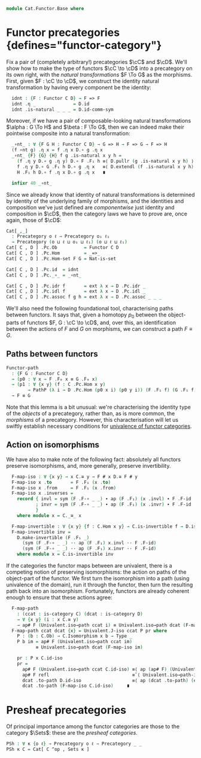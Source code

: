 <!--
```agda
open import 1Lab.Path.Cartesian

open import Cat.Prelude

import Cat.Reasoning
```
-->

```agda
module Cat.Functor.Base where
```

# Functor precategories {defines="functor-category"}

Fix a pair of (completely arbitrary!) precategories $\cC$ and $\cD$.
We'll show how to make the type of functors $\cC \to \cD$ into a
precategory on its own right, with the _natural transformations_ $F \To
G$ as the morphisms. First, given $F : \cC \to \cD$, we construct the
identity natural transformation by having every component be the
identity:

<!--
```agda
private variable
  o o₁ o₂ ℓ ℓ₁ ℓ₂ : Level
  B C D E : Precategory o ℓ
  F G : Functor C D

private module Pc = Precategory
open Functor
open _=>_

module _ {C : Precategory o ℓ} {D : Precategory o₁ ℓ₁} where
  private
    module C = Cat.Reasoning C
    module D = Cat.Reasoning D
```
-->

```agda
  idnt : {F : Functor C D} → F => F
  idnt .η _              = D.id
  idnt .is-natural _ _ _ = D.id-comm-sym
```

Moreover, if we have a pair of composable-looking natural
transformations $\alpha : G \To H$ and $\beta : F \To G$, then we can
indeed make their pointwise composite into a natural transformation:

```agda
  _∘nt_ : ∀ {F G H : Functor C D} → G => H → F => G → F => H
  (f ∘nt g) .η x = f .η x D.∘ g .η x
  _∘nt_ {F} {G} {H} f g .is-natural x y h =
    (f .η y D.∘ g .η y) D.∘ F .F₁ h ≡⟨ D.pullr (g .is-natural x y h) ⟩
    f .η y D.∘ G .F₁ h D.∘ g .η x   ≡⟨ D.extendl (f .is-natural x y h) ⟩
    H .F₁ h D.∘ f .η x D.∘ g .η x   ∎

  infixr 40 _∘nt_
```

Since we already know that identity of natural transformations is
determined by identity of the underlying family of morphisms, and the
identities and composition we've just defined are _componentwise_ just
identity and composition in $\cD$, then the category laws we have to
prove are, once again, those of $\cD$:

```agda
Cat[_,_]
  : Precategory o ℓ → Precategory o₁ ℓ₁
  → Precategory (o ⊔ ℓ ⊔ o₁ ⊔ ℓ₁) (o ⊔ ℓ ⊔ ℓ₁)
Cat[ C , D ] .Pc.Ob          = Functor C D
Cat[ C , D ] .Pc.Hom         = _=>_
Cat[ C , D ] .Pc.Hom-set F G = Nat-is-set

Cat[ C , D ] .Pc.id  = idnt
Cat[ C , D ] .Pc._∘_ = _∘nt_

Cat[ C , D ] .Pc.idr f       = ext λ x → D .Pc.idr _
Cat[ C , D ] .Pc.idl f       = ext λ x → D .Pc.idl _
Cat[ C , D ] .Pc.assoc f g h = ext λ x → D .Pc.assoc _ _ _
```

We'll also need the following foundational tool, characterising paths
between functors. It says that, given a homotopy $p_0$ between the
object-parts of functors $F, G : \cC \to \cD$, and, over this, an
identification between the actions of $F$ and $G$ on morphisms, we can
construct a path $F \equiv G$.

## Paths between functors

```agda
Functor-path
  : {F G : Functor C D}
  → (p0 : ∀ x → F .F₀ x ≡ G .F₀ x)
  → (p1 : ∀ {x y} (f : C .Pc.Hom x y)
        → PathP (λ i → D .Pc.Hom (p0 x i) (p0 y i)) (F .F₁ f) (G .F₁ f))
  → F ≡ G
```

Note that this lemma is a bit unusual: we're characterising the identity
type of the _objects_ of a precategory, rather than, as is more common,
the _morphisms_ of a precategory. However, this characterisation will
let us swiftly establish necessary conditions for [univalence of functor
categories].

[univalence of functor categories]: Cat.Functor.Univalence.html

<!--
```agda
Functor-pathp
  : {C : I → Precategory o ℓ} {D : I → Precategory o₁ ℓ₁}
    {F : Functor (C i0) (D i0)} {G : Functor (C i1) (D i1)}
  → (p0 : ∀ (p : ∀ i → C i .Pc.Ob) → PathP (λ i → D i .Pc.Ob) (F .F₀ (p i0)) (G .F₀ (p i1)))
  → (p1 : ∀ {x y : ∀ i → _}
        → (r : ∀ i → C i .Pc.Hom (x i) (y i))
        → PathP (λ i → D i .Pc.Hom (p0 x i) (p0 y i))
                (F .F₁ (r i0)) (G .F₁ (r i1)))
  → PathP (λ i → Functor (C i) (D i)) F G
Functor-pathp {C = C} {D} {F} {G} p0 p1 = fn where
  open Pc
  cob : I → Type _
  cob = λ i → C i .Ob

  exth
    : ∀ i j (x y : C i .Ob) (f : C i .Hom x y)
    → C i .Hom (coe cob i i x) (coe cob i i y)
  exth i j x y f =
    comp (λ j → C i .Hom (coei→i cob i x (~ j ∨ i)) (coei→i cob i y (~ j ∨ i)))
    ((~ i ∧ ~ j) ∨ (i ∧ j))
    λ where
      k (k = i0) → f
      k (i = i0) (j = i0) → f
      k (i = i1) (j = i1) → f

  actm
    : ∀ i (x y : C i .Ob) f
    → D i .Hom (p0 (λ j → coe cob i j x) i) (p0 (λ j → coe cob i j y) i)
  actm i x y f =
    p1 {λ j → coe cob i j x} {λ j → coe cob i j y}
      (λ j → coe (λ j → C j .Hom (coe cob i j x) (coe cob i j y)) i j (exth i j x y f))
      i

  fn : PathP (λ i → Functor (C i) (D i)) F G
  fn i .F₀ x =
    p0 (λ j → coe cob i j x)
      i
  fn i .F₁ {x} {y} f = actm i x y f
  fn i .F-id {x} =
    hcomp (∂ i) λ where
      j (i = i0) → D i .Hom-set (F .F₀ x) (F .F₀ x) (F .F₁ (C i .id)) (D i .id) base (F .F-id) j
      j (i = i1) → D i .Hom-set (G .F₀ x) (G .F₀ x) (G .F₁ (C i .id)) (D i .id) base (G .F-id) j
      j (j = i0) → base
    where
      base = coe0→i (λ i → (x : C i .Ob) → actm i x x (C i .id) ≡ D i .id) i
        (λ _ → F .F-id) x
  fn i .F-∘ {x} {y} {z} f g =
    hcomp (∂ i) λ where
      j (i = i0) → D i .Hom-set (F .F₀ x) (F .F₀ z) _ _ base (F .F-∘ f g) j
      j (i = i1) → D i .Hom-set (G .F₀ x) (G .F₀ z) _ _ base (G .F-∘ f g) j
      j (j = i0) → base
    where
      base = coe0→i (λ i → (x y z : C i .Ob) (f : C i .Hom y z) (g : C i .Hom x y)
                         → actm i x z (C i ._∘_ f g)
                         ≡ D i ._∘_ (actm i y z f) (actm i x y g)) i
        (λ _ _ _ → F .F-∘) x y z f g

Functor-path p0 p1 i .F₀ x = p0 x i
Functor-path p0 p1 i .F₁ f = p1 f i
Functor-path {C = C} {D = D} {F = F} {G = G} p0 p1 i .F-id =
  is-prop→pathp (λ j → D .Pc.Hom-set _ _ (p1 (C .Pc.id) j) (D .Pc.id))
    (F .F-id) (G .F-id) i
Functor-path {C = C} {D = D} {F = F} {G = G} p0 p1 i .F-∘ f g =
  is-prop→pathp (λ i → D .Pc.Hom-set _ _ (p1 (C .Pc._∘_ f g) i) (D .Pc._∘_ (p1 f i) (p1 g i)))
    (F .F-∘ f g) (G .F-∘ f g) i
```
-->

## Action on isomorphisms

<!--
```agda
module F-iso {C : Precategory o ℓ} {D : Precategory o₁ ℓ₁} (F : Functor C D) where
  private module _ where
    module C = Cat.Reasoning C
    module D = Cat.Reasoning D
    open Cat.Reasoning using (_≅_ ; Inverses)
    open _≅_ public
    open Inverses public
```
-->

We have also to make note of the following fact: absolutely all functors
preserve isomorphisms, and, more generally, preserve invertibility.

```agda
  F-map-iso : ∀ {x y} → x C.≅ y → F # x D.≅ F # y
  F-map-iso x .to       = F .F₁ (x .to)
  F-map-iso x .from     = F .F₁ (x .from)
  F-map-iso x .inverses =
    record { invl = sym (F .F-∘ _ _) ∙ ap (F .F₁) (x .invl) ∙ F .F-id
           ; invr = sym (F .F-∘ _ _) ∙ ap (F .F₁) (x .invr) ∙ F .F-id
           }
    where module x = C._≅_ x

  F-map-invertible : ∀ {x y} {f : C.Hom x y} → C.is-invertible f → D.is-invertible (F .F₁ f)
  F-map-invertible inv =
    D.make-invertible (F .F₁ _)
      (sym (F .F-∘ _ _) ·· ap (F .F₁) x.invl ·· F .F-id)
      (sym (F .F-∘ _ _) ·· ap (F .F₁) x.invr ·· F .F-id)
    where module x = C.is-invertible inv
```

If the categories the functor maps between are univalent, there is a
competing notion of preserving isomorphisms: the action on paths of the
object-part of the functor. We first turn the isomorphism into a path
(using univalence of the domain), run it through the functor, then turn
the resulting path back into an isomorphism. Fortunately, functors are
already coherent enough to ensure that these actions agree:

```agda
  F-map-path
    : (ccat : is-category C) (dcat : is-category D)
    → ∀ {x y} (i : x C.≅ y)
    → ap# F (Univalent.iso→path ccat i) ≡ Univalent.iso→path dcat (F-map-iso i)
  F-map-path ccat dcat {x} = Univalent.J-iso ccat P pr where
    P : (b : C.Ob) → C.Isomorphism x b → Type _
    P b im = ap# F (Univalent.iso→path ccat im)
           ≡ Univalent.iso→path dcat (F-map-iso im)

    pr : P x C.id-iso
    pr =
      ap# F (Univalent.iso→path ccat C.id-iso) ≡⟨ ap (ap# F) (Univalent.iso→path-id ccat) ⟩
      ap# F refl                               ≡˘⟨ Univalent.iso→path-id dcat ⟩
      dcat .to-path D.id-iso                   ≡⟨ ap (dcat .to-path) (ext (sym (F .F-id))) ⟩
      dcat .to-path (F-map-iso C.id-iso)     ∎
```

<!--
```agda
  ap-F₀-to-iso
    : ∀ {y z}
    → (p : y ≡ z) → path→iso (ap# F p) ≡ F-map-iso (path→iso p)
  ap-F₀-to-iso {y} =
    J (λ _ p → path→iso (ap# F p) ≡ F-map-iso (path→iso p))
      (D.≅-pathp (λ _ → F .F₀ y) (λ _ → F .F₀ y)
        (Regularity.fast! (sym (F .F-id))))

  ap-F₀-iso
    : ∀ (cc : is-category C) {y z : C.Ob}
    → (p : y C.≅ z) → path→iso (ap# F (cc .to-path p)) ≡ F-map-iso p
  ap-F₀-iso cc p = ap-F₀-to-iso (cc .to-path p)
                 ∙ ap F-map-iso (Univalent.iso→path→iso cc p)

open F-iso public
```
-->

# Presheaf precategories

Of principal importance among the functor categories are those to the
category $\Sets$: these are the _presheaf categories_.

```agda
PSh : ∀ κ {o ℓ} → Precategory o ℓ → Precategory _ _
PSh κ C = Cat[ C ^op , Sets κ ]
```
